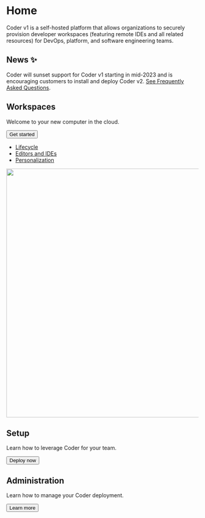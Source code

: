 # Home

Coder v1 is a self-hosted platform that allows organizations to securely
provision developer workspaces (featuring remote IDEs and all related resources)
for DevOps, platform, and software engineering teams.

## News ✨

Coder will sunset support for Coder v1 starting in mid-2023 and is encouraging
customers to install and deploy Coder v2.
[See Frequently Asked Questions](./guides/v2-faq.md).

<div class="get-started">
  <div>
  <h2>Workspaces</h2>

  <p>
    Welcome to your new computer in the cloud.
  </p>

  <a href="./getting-started/index.md">
    <button class="arrow">
      Get started
    </button>
  </a>

  <ul>
    <li><a href="./workspaces/lifecycle.md">Lifecycle</a></li>
    <li><a href="./workspaces/editors.md">Editors and IDEs</a></li>
    <li><a href="./workspaces/personalization.md">Personalization</a></li>
  </ul>
  </div>

  <img width="1498" height="650" preload src="./assets/hero.png">
</div>

<div class="guides">
<div class="guide">
  <div>
  <h2>Setup</h2>

  <p>
    Learn how to leverage Coder for your team.
  </p>

  <a href="./setup/index.md">
    <button class="arrow outlined">
      Deploy now
    </button>
  </a>
  </div>
</div>

<div class="guide">
  <div>
  <h2>Administration</h2>

  <p>
    Learn how to manage your Coder deployment.
  </p>

  <a href="./admin/index.md">
    <button class="arrow outlined">
      Learn more
    </button>
  </a>
  </div>
</div>
</div>

